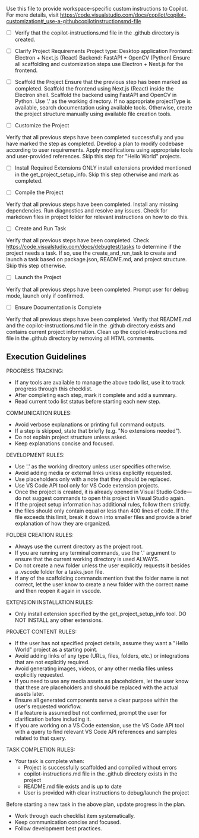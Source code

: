 Use this file to provide workspace-specific custom instructions to Copilot. For more details, visit https://code.visualstudio.com/docs/copilot/copilot-customization#_use-a-githubcopilotinstructionsmd-file

- [ ] Verify that the copilot-instructions.md file in the .github directory is created.

- [ ] Clarify Project Requirements
      Project type: Desktop application
      Frontend: Electron + Next.js (React)
      Backend: FastAPI + OpenCV (Python)
      Ensure all scaffolding and customization steps use Electron + Next.js for the frontend.

- [ ] Scaffold the Project
      Ensure that the previous step has been marked as completed.
      Scaffold the frontend using Next.js (React) inside the Electron shell.
      Scaffold the backend using FastAPI and OpenCV in Python.
      Use '.' as the working directory.
      If no appropriate projectType is available, search documentation using available tools.
      Otherwise, create the project structure manually using available file creation tools.

- [ ] Customize the Project

Verify that all previous steps have been completed successfully and you have marked the step as completed.
Develop a plan to modify codebase according to user requirements.
Apply modifications using appropriate tools and user-provided references.
Skip this step for "Hello World" projects.

- [ ] Install Required Extensions
      ONLY install extensions provided mentioned in the get_project_setup_info. Skip this step otherwise and mark as completed.

- [ ] Compile the Project

Verify that all previous steps have been completed.
Install any missing dependencies.
Run diagnostics and resolve any issues.
Check for markdown files in project folder for relevant instructions on how to do this.

- [ ] Create and Run Task

Verify that all previous steps have been completed.
Check https://code.visualstudio.com/docs/debugtest/tasks to determine if the project needs a task. If so, use the create_and_run_task to create and launch a task based on package.json, README.md, and project structure.
Skip this step otherwise.

- [ ] Launch the Project

Verify that all previous steps have been completed.
Prompt user for debug mode, launch only if confirmed.

- [ ] Ensure Documentation is Complete

Verify that all previous steps have been completed.
Verify that README.md and the copilot-instructions.md file in the .github directory exists and contains current project information.
Clean up the copilot-instructions.md file in the .github directory by removing all HTML comments.

## Execution Guidelines

PROGRESS TRACKING:

- If any tools are available to manage the above todo list, use it to track progress through this checklist.
- After completing each step, mark it complete and add a summary.
- Read current todo list status before starting each new step.

COMMUNICATION RULES:

- Avoid verbose explanations or printing full command outputs.
- If a step is skipped, state that briefly (e.g. "No extensions needed").
- Do not explain project structure unless asked.
- Keep explanations concise and focused.

DEVELOPMENT RULES:

- Use '.' as the working directory unless user specifies otherwise.
- Avoid adding media or external links unless explicitly requested.
- Use placeholders only with a note that they should be replaced.
- Use VS Code API tool only for VS Code extension projects.
- Once the project is created, it is already opened in Visual Studio Code—do not suggest commands to open this project in Visual Studio again.
- If the project setup information has additional rules, follow them strictly.
- the files should only contain equal or less than 400 lines of code. If the file exceeds this limit, break it down into smaller files and provide a brief explanation of how they are organized.

FOLDER CREATION RULES:

- Always use the current directory as the project root.
- If you are running any terminal commands, use the '.' argument to ensure that the current working directory is used ALWAYS.
- Do not create a new folder unless the user explicitly requests it besides a .vscode folder for a tasks.json file.
- If any of the scaffolding commands mention that the folder name is not correct, let the user know to create a new folder with the correct name and then reopen it again in vscode.

EXTENSION INSTALLATION RULES:

- Only install extension specified by the get_project_setup_info tool. DO NOT INSTALL any other extensions.

PROJECT CONTENT RULES:

- If the user has not specified project details, assume they want a "Hello World" project as a starting point.
- Avoid adding links of any type (URLs, files, folders, etc.) or integrations that are not explicitly required.
- Avoid generating images, videos, or any other media files unless explicitly requested.
- If you need to use any media assets as placeholders, let the user know that these are placeholders and should be replaced with the actual assets later.
- Ensure all generated components serve a clear purpose within the user's requested workflow.
- If a feature is assumed but not confirmed, prompt the user for clarification before including it.
- If you are working on a VS Code extension, use the VS Code API tool with a query to find relevant VS Code API references and samples related to that query.

TASK COMPLETION RULES:

- Your task is complete when:
  - Project is successfully scaffolded and compiled without errors
  - copilot-instructions.md file in the .github directory exists in the project
  - README.md file exists and is up to date
  - User is provided with clear instructions to debug/launch the project

Before starting a new task in the above plan, update progress in the plan.

- Work through each checklist item systematically.
- Keep communication concise and focused.
- Follow development best practices.
